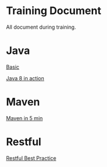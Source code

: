 # Training Document
All document during training.

# Java
[Basic](https://beginnersbook.com/java-tutorial-for-beginners-with-examples/)

[Java 8 in action](https://drive.google.com/file/d/0B3m2BAMbT3C-UDVkUTQzT1hsRFk/view?usp=sharing)

# Maven
[Maven in 5 min](https://maven.apache.org/guides/getting-started/maven-in-five-minutes.html)

# Restful
[Restful Best Practice](https://blog.mwaysolutions.com/2014/06/05/10-best-practices-for-better-restful-api/)
